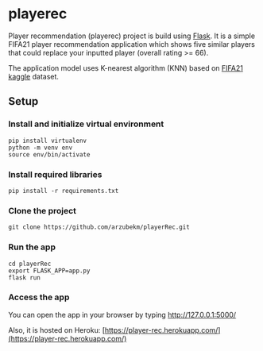 # playerec
Player recommendation (playerec) project is build using [Flask](http://flask.pocoo.org/). It is a simple FIFA21 player recommendation application which shows five similar players that could replace your inputted player (overall rating >= 66). 

The application model uses K-nearest algorithm (KNN) based on [FIFA21 kaggle](https://www.kaggle.com/stefanoleone992/fifa-21-complete-player-dataset?select=players_21.csv) dataset.

## Setup
### Install and initialize virtual environment
```
pip install virtualenv
python -m venv env
source env/bin/activate
```
### Install required libraries
```
pip install -r requirements.txt
```
### Clone the project
```
git clone https://github.com/arzubekm/playerRec.git
```
### Run the app
```
cd playerRec
export FLASK_APP=app.py
flask run
```
### Access the app
You can open the app in your browser by typing http://127.0.0.1:5000/

Also, it is hosted on Heroku: [https://player-rec.herokuapp.com/](https://player-rec.herokuapp.com/)
